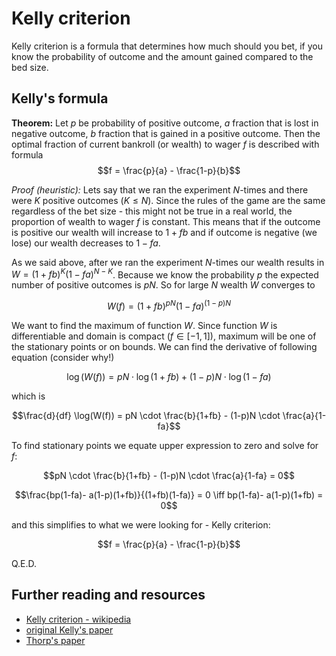 # Kelly criterion

Kelly criterion is a formula that determines how much should you bet, if you know the probability of outcome and the amount gained compared to the bed size.

## Kelly's formula
**Theorem:** Let $p$ be probability of positive outcome, $a$ fraction that is lost in negative outcome, $b$ fraction that is gained in a positive outcome. Then the optimal fraction of current bankroll (or wealth) to wager $f$ is described with formula
$$f = \frac{p}{a} - \frac{1-p}{b}$$

*Proof (heuristic):* Lets say that we ran the experiment $N$-times and there were $K$ positive outcomes ($K \leq N$). Since the rules of the game are the same regardless of the bet size - this might not be true in a real world, the proportion of wealth to wager $f$ is constant. This means that if the outcome is positive our wealth will increase to $1+fb$ and if outcome is negative (we lose) our wealth decreases to $1-fa$. 

As we said above, after we ran the experiment $N$-times our wealth results in $W = (1+fb)^K (1-fa)^{N-K}$. Because we know the probability $p$ the expected number of positive outcomes is $pN$. So for large $N$ wealth $W$ converges to

$$W(f) = (1+fb)^{pN} (1-fa)^{(1-p)N}$$ 

We want to find the maximum of function $W$. Since function $W$ is differentiable and domain is compact ($f \in [-1,1]$), maximum will be one of the stationary points or on bounds.
We can find the derivative of following equation (consider why!)

$$\log(W(f)) = pN \cdot \log(1+fb) + (1-p)N \cdot \log(1-fa)$$

which is

$$\frac{d}{df} \log(W(f)) = pN \cdot \frac{b}{1+fb} - (1-p)N \cdot \frac{a}{1-fa}$$

To find stationary points we equate upper expression to zero and solve for $f$:

$$pN \cdot \frac{b}{1+fb} - (1-p)N \cdot \frac{a}{1-fa} = 0$$

$$\frac{bp(1-fa)- a(1-p)(1+fb)}{(1+fb)(1-fa)} = 0 \iff bp(1-fa)- a(1-p)(1+fb) = 0$$

and this simplifies to what we were looking for - Kelly criterion:

$$f = \frac{p}{a} - \frac{1-p}{b}$$

Q.E.D.

## Further reading and resources
- [Kelly criterion - wikipedia](https://en.wikipedia.org/wiki/Kelly_criterion)
- [original Kelly's paper](https://www.princeton.edu/~wbialek/rome/refs/kelly_56.pdf)
- [Thorp's paper](https://wayback.archive-it.org/all/20090320125959/http://www.edwardothorp.com/sitebuildercontent/sitebuilderfiles/KellyCriterion2007.pdf)



